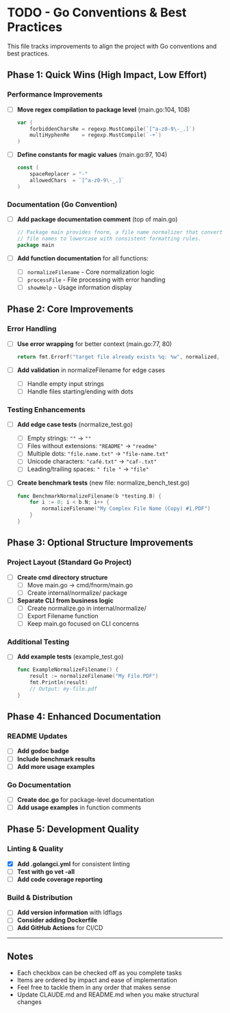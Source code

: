 # TODO - Go Conventions & Best Practices

This file tracks improvements to align the project with Go conventions and best practices.

## Phase 1: Quick Wins (High Impact, Low Effort)

### Performance Improvements

- [ ] **Move regex compilation to package level** (main.go:104, 108)

  ```go
  var (
      forbiddenCharsRe = regexp.MustCompile(`[^a-z0-9\-_.]`)
      multiHyphenRe    = regexp.MustCompile(`-+`)
  )
  ```

- [ ] **Define constants for magic values** (main.go:97, 104)

  ```go
  const (
      spaceReplacer = "-"
      allowedChars  = `[^a-z0-9\-_.]`
  )
  ```

### Documentation (Go Convention)

- [ ] **Add package documentation comment** (top of main.go)

  ```go
  // Package main provides fnorm, a file name normalizer that converts
  // file names to lowercase with consistent formatting rules.
  package main
  ```

- [ ] **Add function documentation** for all functions:
  - [ ] `normalizeFilename` - Core normalization logic
  - [ ] `processFile` - File processing with error handling
  - [ ] `showHelp` - Usage information display

## Phase 2: Core Improvements

### Error Handling

- [ ] **Use error wrapping** for better context (main.go:77, 80)

  ```go
  return fmt.Errorf("target file already exists %q: %w", normalized, os.ErrExist)
  ```

- [ ] **Add validation** in normalizeFilename for edge cases
  - [ ] Handle empty input strings
  - [ ] Handle files starting/ending with dots

### Testing Enhancements

- [ ] **Add edge case tests** (normalize_test.go)
  - [ ] Empty strings: `""` → `""`
  - [ ] Files without extensions: `"README"` → `"readme"`
  - [ ] Multiple dots: `"file.name.txt"` → `"file-name.txt"`
  - [ ] Unicode characters: `"café.txt"` → `"caf-.txt"`
  - [ ] Leading/trailing spaces: `" file "` → `"file"`

- [ ] **Create benchmark tests** (new file: normalize_bench_test.go)

  ```go
  func BenchmarkNormalizeFilename(b *testing.B) {
      for i := 0; i < b.N; i++ {
          normalizeFilename("My Complex File Name (Copy) #1.PDF")
      }
  }
  ```

## Phase 3: Optional Structure Improvements

### Project Layout (Standard Go Project)

- [ ] **Create cmd directory structure**
  - [ ] Move main.go → cmd/fnorm/main.go
  - [ ] Create internal/normalize/ package

- [ ] **Separate CLI from business logic**
  - [ ] Create normalize.go in internal/normalize/
  - [ ] Export Filename function
  - [ ] Keep main.go focused on CLI concerns

### Additional Testing

- [ ] **Add example tests** (example_test.go)

  ```go
  func ExampleNormalizeFilename() {
      result := normalizeFilename("My File.PDF")
      fmt.Println(result)
      // Output: my-file.pdf
  }
  ```

## Phase 4: Enhanced Documentation

### README Updates

- [ ] **Add godoc badge**
- [ ] **Include benchmark results**
- [ ] **Add more usage examples**

### Go Documentation

- [ ] **Create doc.go** for package-level documentation
- [ ] **Add usage examples** in function comments

## Phase 5: Development Quality

### Linting & Quality

- [x] **Add .golangci.yml** for consistent linting
- [ ] **Test with go vet -all**
- [ ] **Add code coverage reporting**

### Build & Distribution

- [ ] **Add version information** with ldflags
- [ ] **Consider adding Dockerfile**
- [ ] **Add GitHub Actions** for CI/CD

---

## Notes

- Each checkbox can be checked off as you complete tasks
- Items are ordered by impact and ease of implementation
- Feel free to tackle them in any order that makes sense
- Update CLAUDE.md and README.md when you make structural changes
